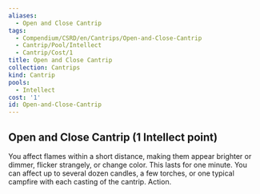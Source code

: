 ```yaml
---
aliases:
  - Open and Close Cantrip
tags:
  - Compendium/CSRD/en/Cantrips/Open-and-Close-Cantrip
  - Cantrip/Pool/Intellect
  - Cantrip/Cost/1
title: Open and Close Cantrip
collection: Cantrips
kind: Cantrip
pools:
  - Intellect
cost: '1'
id: Open-and-Close-Cantrip
---
```

## Open and Close Cantrip  (1 Intellect point)  
You affect flames within a short distance, making them appear brighter or dimmer, flicker strangely, or change color. This lasts for one minute. You can affect up to several dozen candles, a few torches, or one typical campfire with each casting of the cantrip. Action.   
  
  
